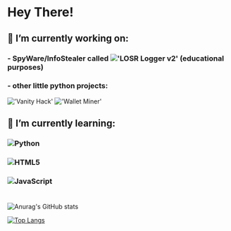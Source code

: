 # Hey There!

## 🔭 I’m currently working on:

### - SpyWare/InfoStealer called !['LOSR Logger v2'](https://img.shields.io/badge/LO%24R%20Logger-v2-purple) (educational purposes)
### - other little python projects:
      
!['Vanity Hack'](https://img.shields.io/badge/Vanity%20-Hack-black)
!['Wallet Miner'](https://img.shields.io/badge/Wallet-Miner-green)


## 🌱 I’m currently learning:

### ![Python](https://img.shields.io/badge/python-3670A0?style=for-the-badge&logo=python&logoColor=ffdd54)

### ![HTML5](https://img.shields.io/badge/html5-%23E34F26.svg?style=for-the-badge&logo=html5&logoColor=white)

### ![JavaScript](https://img.shields.io/badge/javascript-%23323330.svg?style=for-the-badge&logo=javascript&logoColor=%23F7DF1E)

# 
 
 
![Anurag's GitHub stats](https://github-readme-stats.vercel.app/api?username=madhead341&show_icons=true)
 
[![Top Langs](https://github-readme-stats.vercel.app/api/top-langs/?username=madhead341&layout=compact)](https://github.com/madhead341)
 
